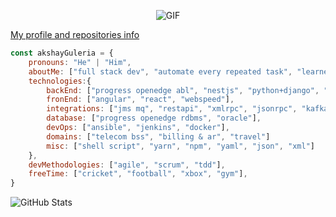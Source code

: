 <p align="center">
   <img alt="GIF" src="https://media.giphy.com/media/836HiJc7pgzy8iNXCn/giphy.gif" />
</p>

[My profile and repositories info](https://resume.github.io/?akshayguleria)

```javascript
const akshayGuleria = {
    pronouns: "He" | "Him",
    aboutMe: ["full stack dev", "automate every repeated task", "learner for life"],
    technologies:{
        backEnd: ["progress openedge abl", "nestjs", "python+django", "ruby"],
        fronEnd: ["angular", "react", "webspeed"],
        integrations: ["jms mq", "restapi", "xmlrpc", "jsonrpc", "kafka", "openapi", "graphql", "jsonapi"],
        database: ["progress openedge rdbms", "oracle"],
        devOps: ["ansible", "jenkins", "docker"],
        domains: ["telecom bss", "billing & ar", "travel"]
        misc: ["shell script", "yarn", "npm", "yaml", "json", "xml"]
    },
    devMethodologies: ["agile", "scrum", "tdd"],
    freeTime: ["cricket", "football", "xbox", "gym"],
}
```

![GitHub Stats](https://github-readme-stats.vercel.app/api?username=akshayguleria&hide=["stars"]&show_icons=true)

